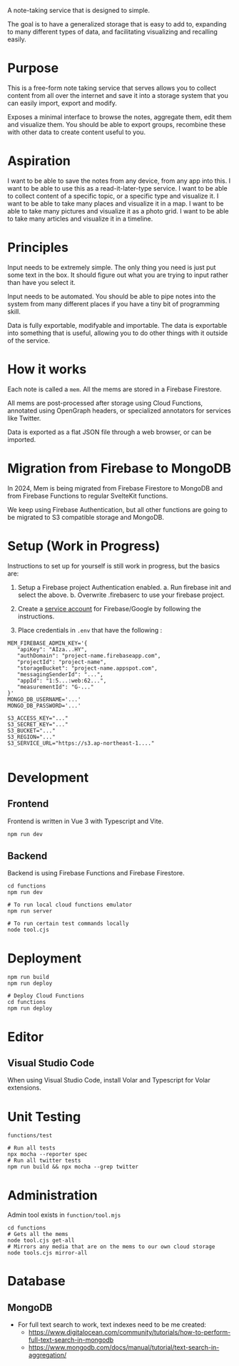 A note-taking service that is designed to simple.

The goal is to have a generalized storage that is easy to add to,
expanding to many different types of data, and facilitating visualizing
and recalling easily.

# Purpose

This is a free-form note taking service that serves allows you to
collect content from all over the internet and save it into
a storage system that you can easily import, export and modify.

Exposes a minimal interface to browse the notes, aggregate them,
edit them and visualize them. You should be able to export
groups, recombine these with other data to create content useful
to you.

# Aspiration

I want to be able to save the notes from any device, from any app
into this.
I want to be able to use this as a read-it-later-type
service.
I want to be able to collect content of a specific topic, or
a specific type and visualize it.
I want to be able to take many places and visualize it in a map.
I want to be able to take many pictures and visualize it as a photo grid.
I want to be able to take many articles and visualize it in a timeline.

# Principles

Input needs to be extremely simple. The only thing you need is
just put some text in the box. It should figure out what you
are trying to input rather than have you select it.

Input needs to be automated. You should be able to pipe notes
into the system from many different places if you have a
tiny bit of programming skill.

Data is fully exportable, modifyable and importable. The data
is exportable into something that is useful, allowing you
to do other things with it outside of the service.

# How it works

Each note is called a `mem`. All the mems are stored in a Firebase Firestore.

All mems are post-processed after storage using Cloud Functions, annotated
using OpenGraph headers, or specialized annotators for services like Twitter.

Data is exported as a flat JSON file through a web browser, or can be imported.

# Migration from Firebase to MongoDB

In 2024, Mem is being migrated from Firebase Firestore to MongoDB and from Firebase
Functions to regular SvelteKit functions.

We keep using Firebase Authentication, but all other functions are going to be migrated
to S3 compatible storage and MongoDB.

# Setup (Work in Progress)

Instructions to set up for yourself is still work in progress, but the basics are:

1. Setup a Firebase project Authentication enabled.
   a. Run firebase init and select the above.
   b. Overwrite .firebaserc to use your firebase project.

2. Create a [service account](https://firebase.google.com/docs/admin/setup) for Firebase/Google by following the instructions.

3. Place credentials in `.env` that have the following :

```
MEM_FIREBASE_ADMIN_KEY='{
   "apiKey": "AIza...HY",
   "authDomain": "project-name.firebaseapp.com",
   "projectId": "project-name",
   "storageBucket": "project-name.appspot.com",
   "messagingSenderId": "...",
   "appId": "1:5...:web:62...",
   "measurementId": "G-..."
}'
MONGO_DB_USERNAME='...'
MONGO_DB_PASSWORD='...'

S3_ACCESS_KEY="..."
S3_SECRET_KEY="..."
S3_BUCKET="..."
S3_REGION="..."
S3_SERVICE_URL="https://s3.ap-northeast-1...."


```

# Development

## Frontend

Frontend is written in Vue 3 with Typescript and Vite.

```
npm run dev
```

## Backend

Backend is using Firebase Functions and Firebase Firestore.

```
cd functions
npm run dev

# To run local cloud functions emulator
npm run server

# To run certain test commands locally
node tool.cjs
```

# Deployment

```
npm run build
npm run deploy

# Deploy Cloud Functions
cd functions
npm run deploy
```

# Editor

## Visual Studio Code

When using Visual Studio Code, install Volar and Typescript for Volar extensions.

# Unit Testing

`functions/test`

```
# Run all tests
npx mocha --reporter spec
# Run all twitter tests
npm run build && npx mocha --grep twitter
```

# Administration

Admin tool exists in `function/tool.mjs`

```
cd functions
# Gets all the mems
node tool.cjs get-all
# Mirrors any media that are on the mems to our own cloud storage
node tools.cjs mirror-all
```

# Database

## MongoDB

- For full text search to work, text indexes need to be me created:
  - https://www.digitalocean.com/community/tutorials/how-to-perform-full-text-search-in-mongodb
  - https://www.mongodb.com/docs/manual/tutorial/text-search-in-aggregation/
